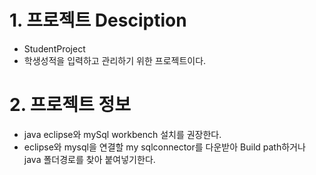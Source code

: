 # 1. 프로젝트 Desciption
- StudentProject
- 학생성적을 입력하고 관리하기 위한 프로젝트이다.

# 2. 프로젝트 정보

- java eclipse와 mySql workbench 설치를 권장한다.
- eclipse와 mysql을 연결할 my sqlconnector를 다운받아 Build path하거나 java 폴더경로를 찾아 붙여넣기한다.
